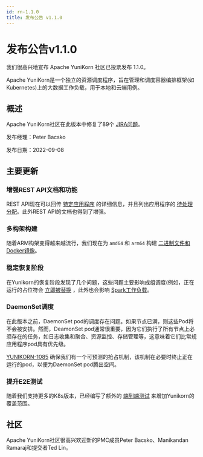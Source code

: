 ```yaml
---
id: rn-1.1.0
title: 发布公告 v1.1.0
---
```


<!--
Licensed to the Apache Software Foundation (ASF) under one
or more contributor license agreements.  See the NOTICE file
distributed with this work for additional information
regarding copyright ownership.  The ASF licenses this file
to you under the Apache License, Version 2.0 (the
"License"); you may not use this file except in compliance
with the License.  You may obtain a copy of the License at

  http://www.apache.org/licenses/LICENSE-2.0

Unless required by applicable law or agreed to in writing,
software distributed under the License is distributed on an
"AS IS" BASIS, WITHOUT WARRANTIES OR CONDITIONS OF ANY
KIND, either express or implied.  See the License for the
specific language governing permissions and limitations
under the License.
-->
# 发布公告v1.1.0
我们很高兴地宣布 Apache YuniKorn 社区已投票发布 1.1.0。

Apache YuniKorn是一个独立的资源调度程序，旨在管理和调度容器编排框架(如Kubernetes)上的大数据工作负载，用于本地和云端用例。

## 概述
Apache YuniKorn社区在此版本中修复了89个 [JIRA问题](https://issues.apache.org/jira/issues/?filter=12351692)。

发布经理：Peter Bacsko

发布日期：2022-09-08

## 主要更新
### 增强REST API文档和功能
REST API现在可以回传 [特定应用程序](https://issues.apache.org/jira/browse/YUNIKORN-1217) 的详细信息，并且列出应用程序的 [待处理分配](https://issues.apache.org/jira/browse/YUNIKORN-1263)。此外REST API的文档也得到了增强。

### 多构架构建
随着ARM构架变得越来越流行，我们现在为 `amd64` 和 `arm64` 构建 [二进制文件和Docker镜像](https://issues.apache.org/jira/browse/YUNIKORN-1215)。

### 稳定恢复阶段
在Yunikorn的恢复阶段发现了几个问题，这些问题主要影响成组调度(例如，正在运行的占位符会 [立即被替换](https://issues.apache.org/jira/browse/YUNIKORN-1197) ，此外也会影响 [Spark工作负载](https://issues.apache.org/jira/browse/YUNIKORN-1217)。

### DaemonSet调度
在此版本之前，DaemonSet pod的调度存在问题。如果节点已满，则这些Pod将不会被安排。然而，DeamonSet pod通常很重要，因为它们执行了所有节点上必须存在的任务，如日志收集和聚合、资源监控、存储管理等，这意味着它们比常规应用程序pod具有优先级。

[YUNIKORN-1085](https://issues.apache.org/jira/browse/YUNIKORN-1085) 确保我们有一个可预测的抢占机制，该机制在必要时终止正在运行的pod，以便为DaemonSet pod腾出空间。

### 提升E2E测试
随着我们支持更多的K8s版本，已经编写了额外的 [端到端测试](https://issues.apache.org/jira/browse/YUNIKORN-751) 来增加Yunikorn的覆盖范围。

## 社区
Apache YuniKorn社区很高兴欢迎新的PMC成员Peter Bacsko、Manikandan Ramaraj和提交者Ted Lin。